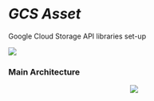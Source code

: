 # _GCS Asset_

Google Cloud Storage API libraries set-up

  </a>
  <a href="https://www.python.org/downloads/release/python-311">
    <img src="https://img.shields.io/badge/python-3.11-green.svg" lazyload />
  </a>

### Main Architecture
<p align="center">
  <img src="C:\Users\ECHIERDF9\OneDrive - NTT DATA EMEAL\Desktop\GCS_ASSET_CODE_FLOW.png" />
</p>

